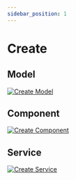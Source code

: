 ```yaml
---
sidebar_position: 1
---
```


# Create

## Model

[![Create Model](@site/static/youtube/create-model.webp)](https://www.youtube.com/watch?v=0D_Yvvh31dk)

## Component

[![Create Component](@site/static/youtube/create-component.webp)](https://www.youtube.com/watch?v=_mEwbx44tHQ)

## Service

[![Create Service](@site/static/youtube/create-service.webp)](https://www.youtube.com/watch?v=UiPYLJ6cN48)
